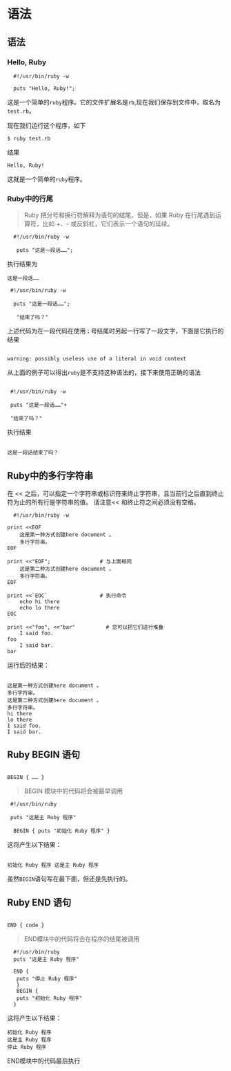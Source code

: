 # 语法

## 语法

### Hello, Ruby

```text
  #!/usr/bin/ruby -w

  puts "Hello, Ruby!";
```

这是一个简单的`ruby`程序。它的文件扩展名是`rb`,现在我们保存到文件中，取名为`test.rb`。

现在我们运行这个程序，如下

```text
$ ruby test.rb
```

结果

```text
Hello, Ruby!
```

这就是一个简单的`ruby`程序。

### Ruby中的行尾

> Ruby 把分号和换行符解释为语句的结尾。但是，如果 Ruby 在行尾遇到运算符，比如 +、- 或反斜杠，它们表示一个语句的延续。


```
  #!/usr/bin/ruby -w

   puts "这是一段话……";

``` 
执行结果为

```
这是一段话……

``` 
 
 ```
  #!/usr/bin/ruby -w

   puts "这是一段话……";

    "结束了吗？"

``` 
上述代码为在一段代码在使用`；`号结尾时另起一行写了一段文字，下面是它执行的结果
```

warning: possibly useless use of a literal in void context

``` 
从上面的例子可以得出`ruby`是不支持这种语法的，接下来使用正确的语法
```

 #!/usr/bin/ruby -w

 puts "这是一段话……"+

 "结束了吗？"

``` 
执行结果
```

这是一段话结束了吗？

``` 
## Ruby中的多行字符串
在 << 之后，可以指定一个字符串或标识符来终止字符串，且当前行之后直到终止符为止的所有行是字符串的值。
请注意<< 和终止符之间必须没有空格。
```
  #!/usr/bin/ruby -w

print <<EOF
    这是第一种方式创建here document 。
    多行字符串。
EOF
 
print <<"EOF";                # 与上面相同
    这是第二种方式创建here document 。
    多行字符串。
EOF
 
print <<`EOC`                 # 执行命令
    echo hi there
    echo lo there
EOC
 
print <<"foo", <<"bar"          # 您可以把它们进行堆叠
    I said foo.
foo
    I said bar.
bar

``` 
运行后的结果：
```

这是第一种方式创建here document 。
多行字符串。
这是第二种方式创建here document 。
多行字符串。
hi there
lo there
I said foo.
I said bar.

``` 
## Ruby BEGIN 语句
```

BEGIN { …… }

``` 
>BEGIN 模块中的代码将会被最早调用

```
 #!/usr/bin/ruby

 puts "这是主 Ruby 程序"

  BEGIN { puts "初始化 Ruby 程序" }

``` 
这将产生以下结果：
```

初始化 Ruby 程序 这是主 Ruby 程序

``` 
虽然`BEGIN`语句写在最下面，但还是先执行的。
## Ruby END 语句
```

END { code }

``` 
> END模块中的代码将会在程序的结尾被调用

```
  #!/usr/bin/ruby
  puts "这是主 Ruby 程序"
  
  END {
   puts "停止 Ruby 程序"
   }
   BEGIN {
   puts "初始化 Ruby 程序"
  }

``` 
这将产生以下结果：
```
初始化 Ruby 程序
这是主 Ruby 程序
停止 Ruby 程序

```
END模块中的代码最后执行


